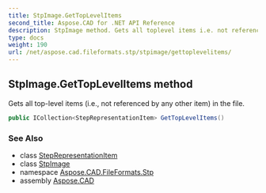 ```yaml
---
title: StpImage.GetTopLevelItems
second_title: Aspose.CAD for .NET API Reference
description: StpImage method. Gets all toplevel items i.e. not referenced by any other item in the file
type: docs
weight: 190
url: /net/aspose.cad.fileformats.stp/stpimage/gettoplevelitems/
---
```

## StpImage.GetTopLevelItems method

Gets all top-level items (i.e., not referenced by any other item) in the file.

```csharp
public ICollection<StepRepresentationItem> GetTopLevelItems()
```

### See Also

* class [StepRepresentationItem](../../../aspose.cad.fileformats.stp.items/steprepresentationitem/)
* class [StpImage](../)
* namespace [Aspose.CAD.FileFormats.Stp](../../../aspose.cad.fileformats.stp/)
* assembly [Aspose.CAD](../../../)


